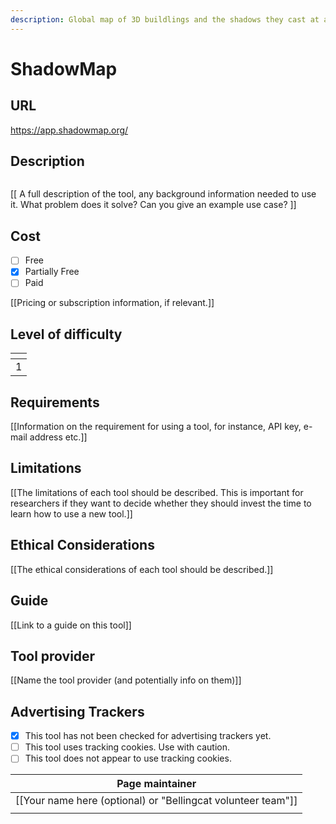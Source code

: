 ```yaml
---
description: Global map of 3D buildlings and the shadows they cast at a specific time a day
---
```


# ShadowMap

## URL

https://app.shadowmap.org/

## Description

<figure><img src=".gitbook/assets/oPTIMISEDShadowMap Gif.gif" alt=""><figcaption></figcaption></figure>

\[\[ A full description of the tool, any background information needed to use it. What problem does it solve? Can you give an example use case? ]]

## Cost

* [ ] Free
* [x] Partially Free
* [ ] Paid

\[\[Pricing or subscription information, if relevant.]]

## Level of difficulty

<table><thead><tr><th data-type="rating" data-max="5"></th></tr></thead><tbody><tr><td>1</td></tr></tbody></table>

## Requirements

\[\[Information on the requirement for using a tool, for instance, API key, e-mail address etc.]]

## Limitations

\[\[The limitations of each tool should be described. This is important for researchers if they want to decide whether they should invest the time to learn how to use a new tool.]]

## Ethical Considerations

\[\[The ethical considerations of each tool should be described.]]

## Guide

\[\[Link to a guide on this tool]]

## Tool provider

\[\[Name the tool provider (and potentially info on them)]]

## Advertising Trackers

* [x] This tool has not been checked for advertising trackers yet.
* [ ] This tool uses tracking cookies. Use with caution.
* [ ] This tool does not appear to use tracking cookies.

| Page maintainer                                                |
| -------------------------------------------------------------- |
| \[\[Your name here (optional) or "Bellingcat volunteer team"]] |
|                                                                |

